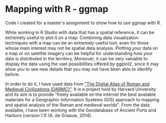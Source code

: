 # Mapping with R - ggmap

Code I created for a master's assignment to show how to use ggmap with R.


While working in R Studio with data that has a spatial reference, it can be extremely useful to plot it on a map. Combining data visualization techniques with a map can be an extremely useful tool, even for those whose main interest may not be spatial data analysis. Plotting your data on a map or on satellite imagery can be helpful for understanding how your data is distributed in the territory. Moreover, it can be very valuable to display the data using the vast possibilities offered by ggplot2, since it may allow you to see new details that you may not have been able to identify before.
 
In order to do it, I have used data from <a href='https://darmc.harvard.edu' target='_blank'>"The Digital Atlas of Roman and Medieval Civilizations (DARMC)"</a>. It is a project hold by Harvard University and its aim is to provide "freely available on the internet the best available materials for a Geographic Information Systems (GIS) approach to mapping and spatial analysis of the Roman and medieval worlds". From the data available, I have been working with the Geodatabase of Ancient Ports and Harbors (version 1.1) (A. de Graauw, 2014).
